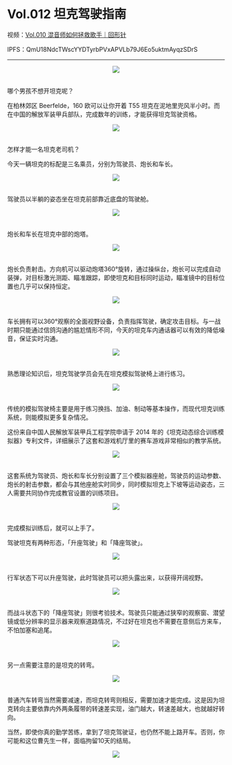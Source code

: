 # Vol.012 坦克驾驶指南

视频：[Vol.010 混音师如何拯救歌手｜回形针](http://dweb.link/ipfs/QmZwFjoJRVF6bKCwwSZQsYCTJD8nGKTkT9xfpWxqGnTGzK/Vol.012%20%E5%9D%A6%E5%85%8B%E9%A9%BE%E9%A9%B6%E6%8C%87%E5%8D%97%EF%BD%9C%E5%9B%9E%E5%BD%A2%E9%92%88.mp4)

IPFS：QmU18NdcTWscYYDTyrbPVxAPVLb79J6Eo5uktmAyqzSDrS

---

<div align=center>
  <img src="https://cdn.jsdelivr.net/gh/XxLittleCxX/paperclip-static/012/cover.gif">
</div>
<br />

哪个男孩不想开坦克呢？

在柏林郊区 Beerfelde，160 欧可以让你开着 T55 坦克在泥地里兜风半小时。而在中国的解放军装甲兵部队，完成数年的训练，才能获得坦克驾驶资格。

<div align=center>
  <img src="https://cdn.jsdelivr.net/gh/XxLittleCxX/paperclip-static/012/0.gif">
</div>
<br />

怎样才能一名坦克老司机？

今天一辆坦克的标配是三名乘员，分别为驾驶员、炮长和车长。

<div align=center>
  <img src="https://cdn.jsdelivr.net/gh/XxLittleCxX/paperclip-static/012/1.jpg">
</div>
<br />

驾驶员以半躺的姿态坐在坦克前部靠近底盘的驾驶舱。

<div align=center>
  <img src="https://cdn.jsdelivr.net/gh/XxLittleCxX/paperclip-static/012/2.jpg">
</div>
<br />

炮长和车长在坦克中部的炮塔。

<div align=center>
  <img src="https://cdn.jsdelivr.net/gh/XxLittleCxX/paperclip-static/012/3.jpg">
</div>
<br />

炮长负责射击。方向机可以驱动炮塔360°旋转，通过操纵台，炮长可以完成自动装弹，对目标激光测距、瞄准跟踪，即使坦克和目标同时运动，瞄准镜中的目标位置也几乎可以保持恒定。

<div align=center>
  <img src="https://cdn.jsdelivr.net/gh/XxLittleCxX/paperclip-static/012/4.gif">
</div>
<br />

车长拥有可以360°观察的全面视野设备，负责指挥驾驶，确定攻击目标。与一战时期只能通过信鸽沟通的尴尬情形不同，今天的坦克车内通话器可以有效的降低噪音，保证实时沟通。

<div align=center>
  <img src="https://cdn.jsdelivr.net/gh/XxLittleCxX/paperclip-static/012/5.gif">
</div>
<br />

熟悉理论知识后，坦克驾驶学员会先在坦克模拟驾驶椅上进行练习。

<div align=center>
  <img src="https://cdn.jsdelivr.net/gh/XxLittleCxX/paperclip-static/012/6.gif">
</div>
<br />

传统的模拟驾驶椅主要是用于练习换挡、加油、制动等基本操作，而现代坦克训练系统，则能模拟更多复杂情况。

这份来自中国人民解放军装甲兵工程学院申请于 2014 年的《坦克动态综合训练模拟器》专利文件，详细展示了这套和游戏机厅里的赛车游戏非常相似的教学系统。

<div align=center>
  <img src="https://cdn.jsdelivr.net/gh/XxLittleCxX/paperclip-static/012/7.jpg">
</div>
<br />

这套系统为驾驶员、炮长和车长分别设置了三个模拟器座舱，驾驶员的运动参数、炮长的射击参数，都会与其他座舱实时同步，同时模拟坦克上下坡等运动姿态，三人需要共同协作完成教官设置的训练项目。

<div align=center>
  <img src="https://cdn.jsdelivr.net/gh/XxLittleCxX/paperclip-static/012/8.gif">
</div>
<br />

完成模拟训练后，就可以上手了。

驾驶坦克有两种形态，「升座驾驶」和「降座驾驶」。

<div align=center>
  <img src="https://cdn.jsdelivr.net/gh/XxLittleCxX/paperclip-static/012/9.jpg">
</div>
<br />

行军状态下可以升座驾驶，此时驾驶员可以把头露出来，以获得开阔视野。

<div align=center>
  <img src="https://cdn.jsdelivr.net/gh/XxLittleCxX/paperclip-static/012/10.gif">
</div>
<br />


而战斗状态下的「降座驾驶」则很考验技术。驾驶员只能通过狭窄的观察窗、潜望镜或低分辨率的显示器来观察道路情况，不过好在坦克也不需要在意侧后方来车，不怕加塞和追尾。

<div align=center>
  <img src="https://cdn.jsdelivr.net/gh/XxLittleCxX/paperclip-static/012/11.gif">
</div>
<br />


另一点需要注意的是坦克的转弯。

<div align=center>
  <img src="https://cdn.jsdelivr.net/gh/XxLittleCxX/paperclip-static/012/12.gif">
</div>
<br />

普通汽车转弯当然需要减速，而坦克转弯则相反，需要加速才能完成。这是因为坦克转向主要依靠内外两条履带的转速差实现，油门越大，转速差越大，也就越好转向。

当然，即使你真的勤学苦练，拿到了坦克驾驶证，也仍然不能上路开车。否则，你可能和这位曹先生一样，面临拘留10天的结局。

<div align=center>
  <img src="https://cdn.jsdelivr.net/gh/XxLittleCxX/paperclip-static/012/13.gif">
</div>
<br />
